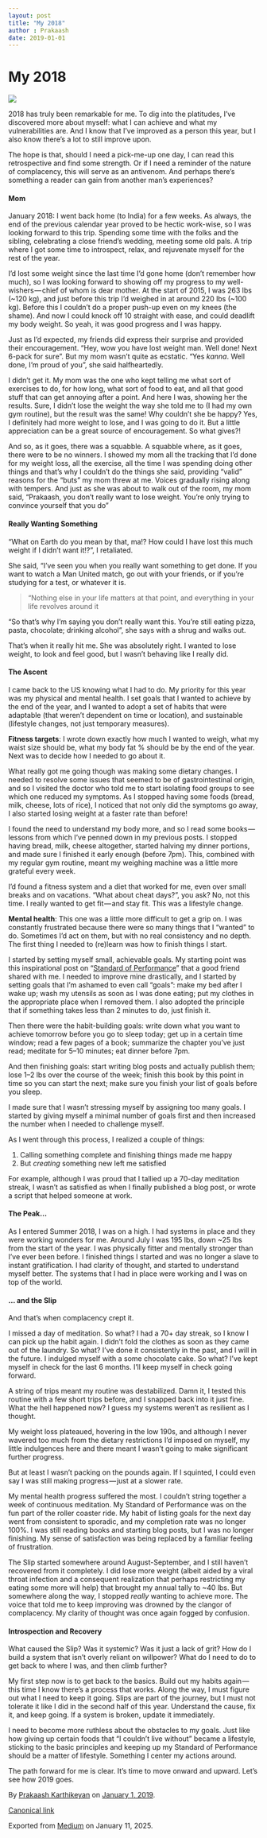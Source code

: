 ```yaml
---
layout: post
title: "My 2018"
author : Prakaash
date: 2019-01-01
---
```


# My 2018


![](https://cdn-images-1.medium.com/max/1200/1*104nu5jBezFcUQHjhDLitw.jpeg)

2018 has truly been remarkable for me. To dig into the platitudes, I’ve discovered more about myself: what I can achieve and what my vulnerabilities are. And I know that I’ve improved as a person this year, but I also know there’s a lot to still improve upon.

The hope is that, should I need a pick-me-up one day, I can read this retrospective and find some strength. Or if I need a reminder of the nature of complacency, this will serve as an antivenom. And perhaps there’s something a reader can gain from another man’s experiences?

#### Mom

January 2018: I went back home (to India) for a few weeks. As always, the end of the previous calendar year proved to be hectic work-wise, so I was looking forward to this trip. Spending some time with the folks and the sibling, celebrating a close friend’s wedding, meeting some old pals. A trip where I got some time to introspect, relax, and rejuvenate myself for the rest of the year.

I’d lost some weight since the last time I’d gone home (don’t remember how much), so I was looking forward to showing off my progress to my well-wishers — chief of whom is dear mother. At the start of 2015, I was 263 lbs (~120 kg), and just before this trip I’d weighed in at around 220 lbs (~100 kg). Before this I couldn’t do a proper push-up even on my knees (the shame). And now I could knock off 10 straight with ease, and could deadlift my body weight. So yeah, it was good progress and I was happy.

Just as I’d expected, my friends did express their surprise and provided their encouragement. “Hey, wow you have lost weight man. Well done! Next 6-pack for sure”. But my mom wasn’t quite as ecstatic. “Yes *kanna*. Well done, I’m proud of you”, she said halfheartedly.

I didn’t get it. My mom was the one who kept telling me what sort of exercises to do, for how long, what sort of food to eat, and all that good stuff that can get annoying after a point. And here I was, showing her the results. Sure, I didn’t lose the weight the way she told me to (I had my own gym routine), but the result was the same! Why couldn’t she be happy? Yes, I definitely had more weight to lose, and I was going to do it. But a little appreciation can be a great source of encouragement. So what gives?!

And so, as it goes, there was a squabble. A squabble where, as it goes, there were to be no winners. I showed my mom all the tracking that I’d done for my weight loss, all the exercise, all the time I was spending doing other things and that’s why I couldn’t do the things she said, providing “valid” reasons for the “buts” my mom threw at me. Voices gradually rising along with tempers. And just as she was about to walk out of the room, my mom said, “Prakaash, you don’t really want to lose weight. You’re only trying to convince yourself that you do”

#### Really Wanting Something

“What on Earth do you mean by that, ma!? How could I have lost this much weight if I didn’t want it!?”, I retaliated.

She said, “I’ve seen you when you really want something to get done. If you want to watch a Man United match, go out with your friends, or if you’re studying for a test, or whatever it is.

> “Nothing else in your life matters at that point, and everything in your life revolves around it

“So that’s why I’m saying you don’t really want this. You’re still eating pizza, pasta, chocolate; drinking alcohol”, she says with a shrug and walks out.

That’s when it really hit me. She was absolutely right. I wanted to lose weight, to look and feel good, but I wasn’t behaving like I really did.

#### The Ascent

I came back to the US knowing what I had to do. My priority for this year was my physical and mental health. I set goals that I wanted to achieve by the end of the year, and I wanted to adopt a set of habits that were adaptable (that weren’t dependent on time or location), and sustainable (lifestyle changes, not just temporary measures).

**Fitness targets**: I wrote down exactly how much I wanted to weigh, what my waist size should be, what my body fat % should be by the end of the year. Next was to decide how I needed to go about it.

What really got me going though was making some dietary changes. I needed to resolve some issues that seemed to be of gastrointestinal origin, and so I visited the doctor who told me to start isolating food groups to see which one reduced my symptoms. As I stopped having some foods (bread, milk, cheese, lots of rice), I noticed that not only did the symptoms go away, I also started losing weight at a faster rate than before!

I found the need to understand my body more, and so I read some books — lessons from which I’ve penned down in my previous posts. I stopped having bread, milk, cheese altogether, started halving my dinner portions, and made sure I finished it early enough (before 7pm). This, combined with my regular gym routine, meant my weighing machine was a little more grateful every week.

I’d found a fitness system and a diet that worked for me, even over small breaks and on vacations. “What about cheat days?”, you ask? No, not this time. I really wanted to get fit — and stay fit. This was a lifestyle change.

**Mental health**: This one was a little more difficult to get a grip on. I was constantly frustrated because there were so many things that I “wanted” to do. Sometimes I’d act on them, but with no real consistency and no depth. The first thing I needed to (re)learn was how to finish things I start.

I started by setting myself small, achievable goals. My starting point was this inspirational post on “[Standard of Performance](https://www.samuelthomasdavies.com/standard-of-performance/)” that a good friend shared with me. I needed to improve mine drastically, and I started by setting goals that I’m ashamed to even call “goals”: make my bed after I wake up; wash my utensils as soon as I was done eating; put my clothes in the appropriate place when I removed them. I also adopted the principle that if something takes less than 2 minutes to do, just finish it.

Then there were the habit-building goals: write down what you want to achieve tomorrow before you go to sleep today; get up in a certain time window; read a few pages of a book; summarize the chapter you’ve just read; meditate for 5–10 minutes; eat dinner before 7pm.

And then finishing goals: start writing blog posts and actually publish them; lose 1–2 lbs over the course of the week; finish this book by this point in time so you can start the next; make sure you finish your list of goals before you sleep.

I made sure that I wasn’t stressing myself by assigning too many goals. I started by giving myself a minimal number of goals first and then increased the number when I needed to challenge myself.

As I went through this process, I realized a couple of things:

1. Calling something complete and finishing things made me happy
2. But *creating* something new left me satisfied

For example, although I was proud that I tallied up a 70-day meditation streak, I wasn’t as satisfied as when I finally published a blog post, or wrote a script that helped someone at work.

#### The Peak…

As I entered Summer 2018, I was on a high. I had systems in place and they were working wonders for me. Around July I was 195 lbs, down ~25 lbs from the start of the year. I was physically fitter and mentally stronger than I’ve ever been before. I finished things I started and was no longer a slave to instant gratification. I had clarity of thought, and started to understand myself better. The systems that I had in place were working and I was on top of the world.

#### … and the Slip

And that’s when complacency crept it.

I missed a day of meditation. So what? I had a 70+ day streak, so I know I can pick up the habit again. I didn’t fold the clothes as soon as they came out of the laundry. So what? I’ve done it consistently in the past, and I will in the future. I indulged myself with a some chocolate cake. So what? I’ve kept myself in check for the last 6 months. I’ll keep myself in check going forward.

A string of trips meant my routine was destabilized. Damn it, I tested this routine with a few short trips before, and I snapped back into it just fine. What the hell happened now? I guess my systems weren’t as resilient as I thought.

My weight loss plateaued, hovering in the low 190s, and although I never wavered too much from the dietary restrictions I’d imposed on myself, my little indulgences here and there meant I wasn’t going to make significant further progress.

But at least I wasn’t packing on the pounds again. If I squinted, I could even say I was still making progress — just at a slower rate.

My mental health progress suffered the most. I couldn’t string together a week of continuous meditation. My Standard of Performance was on the fun part of the roller coaster ride. My habit of listing goals for the next day went from consistent to sporadic, and my completion rate was no longer 100%. I was still reading books and starting blog posts, but I was no longer finishing. My sense of satisfaction was being replaced by a familiar feeling of frustration.

The Slip started somewhere around August-September, and I still haven’t recovered from it completely. I did lose more weight (albeit aided by a viral throat infection and a consequent realization that perhaps restricting my eating some more will help) that brought my annual tally to ~40 lbs. But somewhere along the way, I stopped *really* wanting to achieve more. The voice that told me to keep improving was drowned by the clangor of complacency. My clarity of thought was once again fogged by confusion.

#### Introspection and Recovery

What caused the Slip? Was it systemic? Was it just a lack of grit? How do I build a system that isn’t overly reliant on willpower? What do I need to do to get back to where I was, and then climb further?

My first step now is to get back to the basics. Build out my habits again — this time I know there’s a process that works. Along the way, I must figure out what I need to keep it going. Slips are part of the journey, but I must not tolerate it like I did in the second half of this year. Understand the cause, fix it, and keep going. If a system is broken, update it immediately.

I need to become more ruthless about the obstacles to my goals. Just like how giving up certain foods that “I couldn’t live without” became a lifestyle, sticking to the basic principles and keeping up my Standard of Performance should be a matter of lifestyle. Something I center my actions around.

The path forward for me is clear. It’s time to move onward and upward. Let’s see how 2019 goes.

By [Prakaash Karthikeyan](https://medium.com/%40prakaashkarthik) on [January 1, 2019](https://medium.com/p/11d4222e693b).

[Canonical link](https://medium.com/%40prakaashkarthik/my-2018-11d4222e693b)

Exported from [Medium](https://medium.com) on January 11, 2025.

